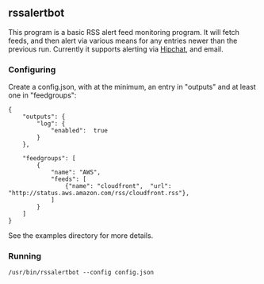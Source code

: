 ## rssalertbot

This program is a basic RSS alert feed monitoring program.  It will fetch feeds, and then alert 
via various means for any entries newer than the previous run.  Currently it supports alerting via
[Hipchat](http://www.hipchat.com/), and email.

### Configuring

Create a config.json, with at the minimum, an entry in "outputs" and at least one in "feedgroups":

```
{
    "outputs": {
        "log": {
            "enabled":  true
        }
    },
        
    "feedgroups": [
        {
            "name": "AWS",
            "feeds": [
                {"name": "cloudfront",  "url": "http://status.aws.amazon.com/rss/cloudfront.rss"},
            ]
        } 
    ]
}
```

See the examples directory for more details.

### Running

```
/usr/bin/rssalertbot --config config.json
```




